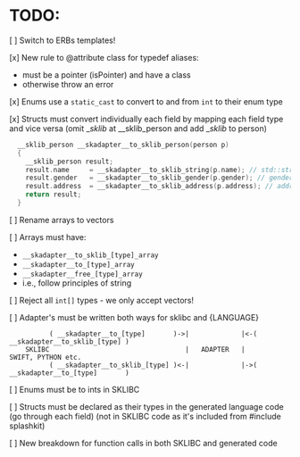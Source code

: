 # TODO:

[ ] Switch to ERBs templates!

[x] New rule to @attribute class for typedef aliases:
   - must be a pointer (isPointer) and have a class
   - otherwise throw an error

[x] Enums use a `static_cast` to convert to and from `int` to their enum type

[x] Structs must convert individually each field by mapping each field type
    and vice versa (omit __sklib_ at __sklib_person and add __sklib_ to person)

```cpp
  __sklib_person __skadapter__to_sklib_person(person p)
  {
    __sklib_person result;
    result.name     = __skadapter__to_sklib_string(p.name); // std::string -> sklib_string
    result.gender   = __skadapter__to_sklib_gender(p.gender); // gender -> sklib_gender
    result.address  = __skadapter__to_sklib_address(p.address); // address struct -> sklib_address
    return result;
  }
```

[ ] Rename arrays to vectors

[ ] Arrays must have:
   - `__skadapter__to_sklib_[type]_array`
   - `__skadapter__to_[type]_array`
   - `__skadapter__free_[type]_array`
   - i.e., follow principles of string

[ ] Reject all `int[]` types - we only accept vectors!

[ ] Adapter's must be written both ways for sklibc and {LANGUAGE}

```
          ( __skadapter__to_[type]       )->|             |<-( __skadapter__to_sklib_[type] )
    SKLIBC                                  |   ADAPTER   |                                   SWIFT, PYTHON etc.
          ( __skadapter__to_sklib_[type] )<-|             |->( __skadapter__to_[type]       )
```

[ ] Enums must be to ints in SKLIBC

[ ] Structs must be declared as their types in the generated language code (go through each field)
   (not in SKLIBC code as it's included from #include splashkit)

[ ] New breakdown for function calls in both SKLIBC and generated code
